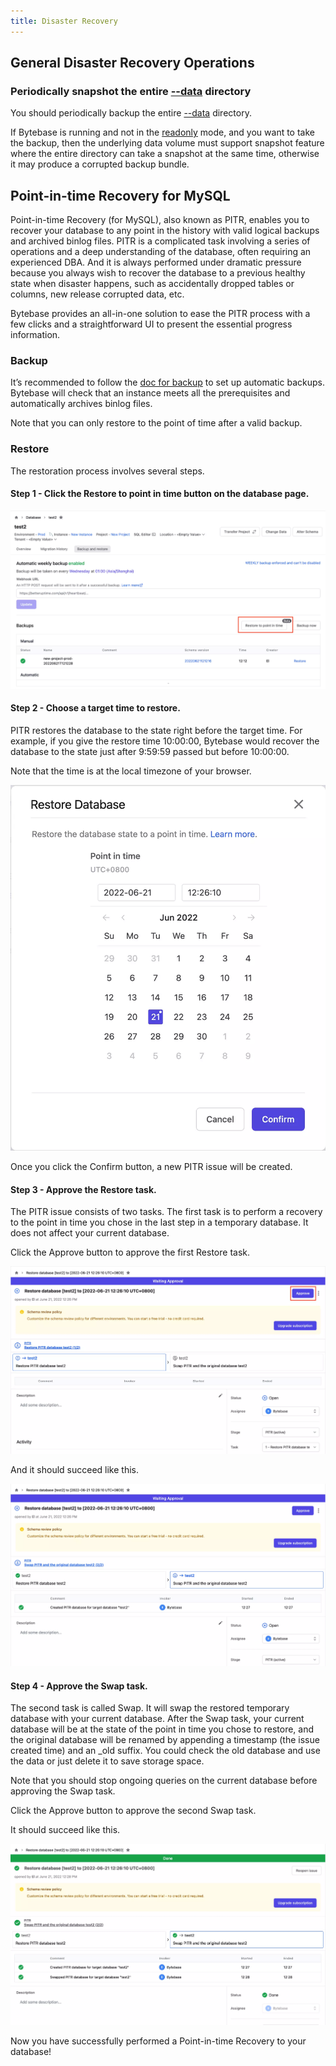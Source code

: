 ```yaml
---
title: Disaster Recovery
---
```


## General Disaster Recovery Operations

### **Periodically snapshot the entire** [**--data**](/docs/reference/command-line#--data-directory) **directory**

<hint-block type="info">

You should periodically backup the entire [--data](/docs/reference/command-line#--data-directory) directory.

</hint-block>

If Bytebase is running and not in the [readonly](/docs/reference/command-line#--readonly) mode, and you want to take the backup, then the underlying data volume must support snapshot feature where the entire directory can take a snapshot at the same time, otherwise it may produce a corrupted backup bundle.

## Point-in-time Recovery for MySQL

Point-in-time Recovery (for MySQL), also known as PITR, enables you to recover your database to any point in the history with valid logical backups and archived binlog files. PITR is a complicated task involving a series of operations and a deep understanding of the database, often requiring an experienced DBA. And it is always performed under dramatic pressure because you always wish to recover the database to a previous healthy state when disaster happens, such as accidentally dropped tables or columns, new release corrupted data, etc.

Bytebase provides an all-in-one solution to ease the PITR process with a few clicks and a straightforward UI to present the essential progress information.

### Backup

It’s recommended to follow the [doc for backup](/docs/use-bytebase/backup-restore-database/backup) to set up automatic backups. Bytebase will check that an instance meets all the prerequisites and automatically archives binlog files.

Note that you can only restore to the point of time after a valid backup.

### Restore

The restoration process involves several steps.

#### Step 1 - Click the **Restore to point in time** button on the database page.

![pitr-restore-step-1](/static/docs-assets/pitr-restore-step-1.webp)

#### Step 2 - Choose a target time to restore.

PITR restores the database to the state right before the target time. For example, if you give the restore time 10:00:00, Bytebase would recover the database to the state just after 9:59:59 passed but before 10:00:00.

Note that the time is at the local timezone of your browser.

![pitr-restore-step-2](/static/docs-assets/pitr-restore-step-2.webp)

Once you click the Confirm button, a new PITR issue will be created.

#### Step 3 - Approve the Restore task.

The PITR issue consists of two tasks. The first task is to perform a recovery to the point in time you chose in the last step in a temporary database. It does not affect your current database.

Click the Approve button to approve the first Restore task.

![pitr-restore-step-3](/static/docs-assets/pitr-restore-step-3.webp)

And it should succeed like this.

![pitr-restore-step-4](/static/docs-assets/pitr-restore-step-4.webp)

#### Step 4 - Approve the Swap task.

The second task is called Swap. It will swap the restored temporary database with your current database. After the Swap task, your current database will be at the state of the point in time you chose to restore, and the original database will be renamed by appending a timestamp (the issue created time) and an _old suffix. You could check the old database and use the data or just delete it to save storage space.

<hint-block type="info">

Note that you should stop ongoing queries on the current database before approving the Swap task.

</hint-block>

Click the Approve button to approve the second Swap task.

It should succeed like this.

![pitr-restore-step-5](/static/docs-assets/pitr-restore-step-5.webp)

Now you have successfully performed a Point-in-time Recovery to your database!
